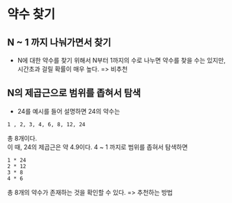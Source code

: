 # 약수 찾기

## N ~ 1 까지 나눠가면서 찾기
* N에 대한 약수를 찾기 위해서 N부터 1까지의 수로 나누면 약수를 찾을 수는 있지만, 시간초과 걸릴 확률이 매우 높다. => 비추천

## N의 제곱근으로 범위를 좁혀서 탐색
* 24를 예시를 들어 설명하면 24의 약수는 
```
1 , 2, 3, 4, 6, 8, 12, 24
```
총 8개이다.    
이 때, 24의 제곱근은 약 4.9이다. 4 ~ 1 까지로 범위를 좁혀서 탐색하면
```
1 * 24
2 * 12
3 * 8
4 * 6
```
총 8개의 약수가 존재하는 것을 확인할 수 있다. => 추천하는 방법